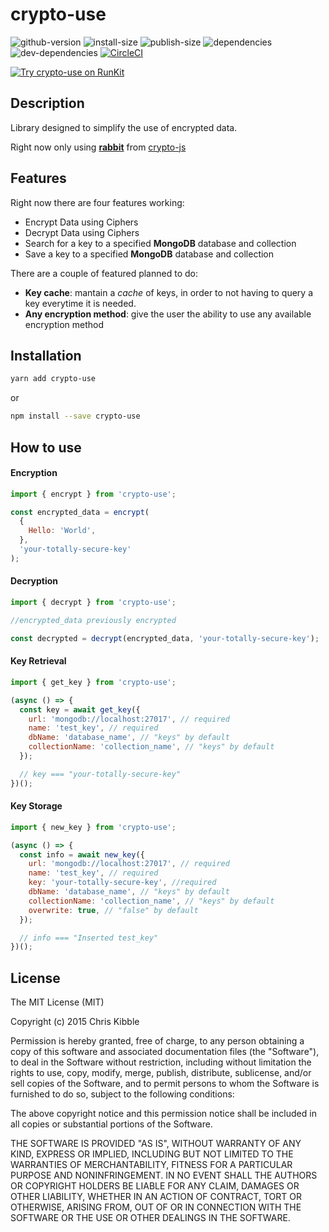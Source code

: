 # crypto-use

![github-version](https://badgen.net/github/release/pabloszx/crypto-use)
![install-size](https://badgen.net/packagephobia/install/crypto-use)
![publish-size](https://badgen.net/packagephobia/publish/crypto-use)
![dependencies](https://badgen.net/david/dep/pabloszx/crypto-use)
![dev-dependencies](https://badgen.net/david/dev/pabloszx/crypto-use)
[![CircleCI](https://circleci.com/gh/PabloSzx/crypto-use.svg?style=svg)](https://circleci.com/gh/PabloSzx/crypto-use)

[![Try crypto-use on RunKit](https://badge.runkitcdn.com/crypto-use.svg)](https://npm.runkit.com/crypto-use)

## Description

Library designed to simplify the use of encrypted data.

Right now only using [**rabbit**](https://cryptojs.gitbook.io/docs/#ciphers) from [crypto-js](https://www.npmjs.com/package/crypto-js)

## Features

Right now there are four features working:

- Encrypt Data using Ciphers
- Decrypt Data using Ciphers
- Search for a key to a specified **MongoDB** database and collection
- Save a key to a specified **MongoDB** database and collection

There are a couple of featured planned to do:

- **Key cache**: mantain a _cache_ of keys, in order to not having to query a key everytime it is needed.
- **Any encryption method**: give the user the ability to use any available encryption method

## Installation

```bash
yarn add crypto-use
```

or

```bash
npm install --save crypto-use
```

## How to use

#### Encryption

```javascript
import { encrypt } from 'crypto-use';

const encrypted_data = encrypt(
  {
    Hello: 'World',
  },
  'your-totally-secure-key'
);
```

#### Decryption

```javascript
import { decrypt } from 'crypto-use';

//encrypted_data previously encrypted

const decrypted = decrypt(encrypted_data, 'your-totally-secure-key');
```

#### Key Retrieval

```javascript
import { get_key } from 'crypto-use';

(async () => {
  const key = await get_key({
    url: 'mongodb://localhost:27017', // required
    name: 'test_key', // required
    dbName: 'database_name', // "keys" by default
    collectionName: 'collection_name', // "keys" by default
  });

  // key === "your-totally-secure-key"
})();
```

#### Key Storage

```javascript
import { new_key } from 'crypto-use';

(async () => {
  const info = await new_key({
    url: 'mongodb://localhost:27017', // required
    name: 'test_key', // required
    key: 'your-totally-secure-key', //required
    dbName: 'database_name', // "keys" by default
    collectionName: 'collection_name', // "keys" by default
    overwrite: true, // "false" by default
  });

  // info === "Inserted test_key"
})();
```

## License

The MIT License (MIT)

Copyright (c) 2015 Chris Kibble

Permission is hereby granted, free of charge, to any person obtaining a copy of this software and associated documentation files (the "Software"), to deal in the Software without restriction, including without limitation the rights to use, copy, modify, merge, publish, distribute, sublicense, and/or sell copies of the Software, and to permit persons to whom the Software is furnished to do so, subject to the following conditions:

The above copyright notice and this permission notice shall be included in all copies or substantial portions of the Software.

THE SOFTWARE IS PROVIDED "AS IS", WITHOUT WARRANTY OF ANY KIND, EXPRESS OR IMPLIED, INCLUDING BUT NOT LIMITED TO THE WARRANTIES OF MERCHANTABILITY, FITNESS FOR A PARTICULAR PURPOSE AND NONINFRINGEMENT. IN NO EVENT SHALL THE AUTHORS OR COPYRIGHT HOLDERS BE LIABLE FOR ANY CLAIM, DAMAGES OR OTHER LIABILITY, WHETHER IN AN ACTION OF CONTRACT, TORT OR OTHERWISE, ARISING FROM, OUT OF OR IN CONNECTION WITH THE SOFTWARE OR THE USE OR OTHER DEALINGS IN THE SOFTWARE.
